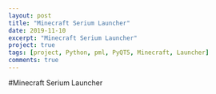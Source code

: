 ```yaml
---
layout: post
title: "Minecraft Serium Launcher"
date: 2019-11-10
excerpt: "Minecraft Serium Launcher"
project: true
tags: [project, Python, pml, PyQT5, Minecraft, Launcher]
comments: true
---
```

#Minecraft Serium Launcher
